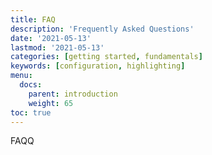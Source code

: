 ```yaml
---
title: FAQ
description: 'Frequently Asked Questions'
date: '2021-05-13'
lastmod: '2021-05-13'
categories: [getting started, fundamentals]
keywords: [configuration, highlighting]
menu:
  docs:
    parent: introduction
    weight: 65
toc: true
---
```


FAQQ